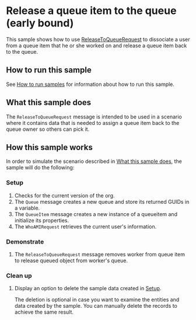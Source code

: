 # Release a queue item to the queue (early bound)

This sample shows how to use [ReleaseToQueueRequest](https://docs.microsoft.com/en-us/dotnet/api/microsoft.crm.sdk.messages.releasetoqueuerequest?view=dynamics-general-ce-9) to dissociate a user from a queue item that he or she worked on and release a queue item back to the queue.

## How to run this sample

See [How to run samples](../../../How-to-run-samples.md) for information about how to run this sample.

## What this sample does

The `ReleaseToQueueRequest` message is intended to be used in a scenario where it contains data that is needed to assign a queue item back to the queue owner so others can pick it.

## How this sample works

In order to simulate the scenario described in [What this sample does](#what-this-sample-does), the sample will do the following:

### Setup

1. Checks for the current version of the org.
2. The `Queue` message creates a new queue and store its returned GUIDs in a variable.
3. The `QueueItem` message creates a new instance of a queueitem and initialize its properties.
4. The `WhoAMIRequest` retrieves the current user's information.

### Demonstrate

1. The `ReleaseToQueueRequest` message removes worker from queue item to release queued object from worker's queue.

### Clean up

1. Display an option to delete the sample data created in [Setup](#setup).

    The deletion is optional in case you want to examine the entities and data created by the sample. You can manually delete the records to achieve the same result.

